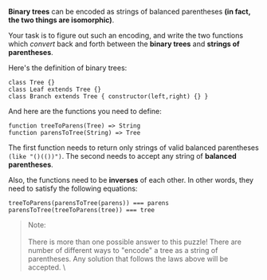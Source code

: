 **Binary trees** can be encoded as strings of balanced parentheses **(in fact, the two things are isomorphic)**.

Your task is to figure out such an encoding, and write the two functions which *convert* back and forth between the **binary trees** and **strings of parentheses**.

Here's the definition of binary trees:

```
class Tree {}
class Leaf extends Tree {}
class Branch extends Tree { constructor(left,right) {} }
```

And here are the functions you need to define:
```
function treeToParens(Tree) => String 
function parensToTree(String) => Tree 
```

The first function needs to return only strings of valid balanced parentheses `(like "()(())")`.
The second needs to accept any string of **balanced parentheses**.

Also, the functions need to be **inverses** of each other.
In other words, they need to satisfy the following equations:
```
treeToParens(parensToTree(parens)) === parens
parensToTree(treeToParens(tree)) === tree
```

> Note: \
    \
    There is more than one possible answer to this puzzle! There are number of different ways to "encode" a tree as a string of parentheses. Any solution that follows the laws above will be accepted. \
   

